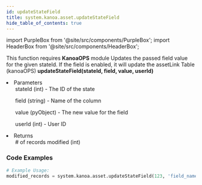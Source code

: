 ```yaml
---
id: updateStateField
title: system.kanoa.asset.updateStateField
hide_table_of_contents: true
---
```


import PurpleBox from '@site/src/components/PurpleBox';
import HeaderBox from '@site/src/components/HeaderBox';

<PurpleBox>This function requires <b>KanoaOPS</b> module</PurpleBox>
<HeaderBox header="Description">Updates the passed field value for the given stateId. If the field is enabled, it will update the assetLink Table (kanoaOPS)</HeaderBox>
<HeaderBox header="Syntax">
    <b>updateStateField(stateId, field, value, userId)</b>
    <li> Parameters <br />
        <ul>stateId (int) - The ID of the state</ul>
        <ul>field (string) - Name of the column</ul>
        <ul>value (pyObject) - The new value for the field</ul>
        <ul>userId (int) - User ID</ul>
    </li>
    <li> Returns <br />
        <ul># of records modified (int)</ul>
    </li>
</HeaderBox>

### Code Examples

```python
# Example Usage:
modified_records = system.kanoa.asset.updateStateField(123, 'field_name', 'new_value', 789)

